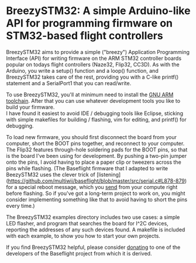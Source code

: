 # BreezySTM32: A simple Arduino-like API for programming firmware on STM32-based flight controllers

BreezySTM32 aims to provide a simple ("breezy") Application Programming Interface (API) for writing
firmware on the ARM STM32 controller boards popular on todays flight controllers (Naze32, Flip32, CC3D).
As with the Arduino, you write a setup() function and a loop() function, and BreezySTM32 takes care of 
the rest, providing you with a C-like printf() statement and a SerialPort1 that you can read/write.  

To use BreezySTM32, you'll at minimum need to install the [GNU ARM toolchain](https://launchpad.net/gcc-arm-embedded).
After that you can use whatever development tools you like to build your firmware.  
I have found it easiest to avoid IDE / debugging tools like Eclipse, sticking with simple
makefiles for building / flashing, vim for editing, and printf() for debugging.  

To load new firmware, you should first disconnect the board from your computer, short the BOOT pins together,
and reconnect to your computer.  The Flip32 features through-hole soldering pads for the BOOT
pins, so that is the board I've been using for development.  By pushing a two-pin jumper onto the pins,
I avoid having to place a paper clip or tweezers across the pins while flashing. (The Baseflight firmware
that I adapted to write BeezySTM32 uses the clever trick of 
[listening] (https://github.com/multiwii/baseflight/blob/master/src/serial.c#L878-879)
for a special reboot message, which you
[send](https://github.com/multiwii/baseflight/blob/master/Makefile#L229)
from your compute right before flashing. So if you've got a long-term project to work on, you might consider
implementing something like that to avoid having to short the pins every time.)

The BreezySTM32 examples directory includes two use cases: a simple LED flasher, and program that searches the board
for I^2C devices, reporting the addresses of any such devices found.  A makefile is included with each example,
to show you how to start your own projects.

If you find BreezySTM32 helpful, please consider 
[donating](https://goo.gl/3tyFhz) to one of the developers of the Baseflight project from which it is derived.

